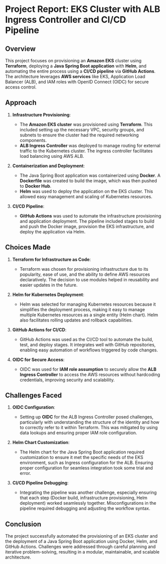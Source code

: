 # Project Report: EKS Cluster with ALB Ingress Controller and CI/CD Pipeline

## Overview

This project focuses on provisioning an **Amazon EKS** cluster using **Terraform**, deploying a **Java Spring Boot application** with **Helm**, and automating the entire process using a **CI/CD pipeline** via **GitHub Actions**. The architecture leverages **AWS services** like EKS, Application Load Balancer (ALB), and IAM roles with OpenID Connect (OIDC) for secure access control.

## Approach

1. **Infrastructure Provisioning**:
   - The **Amazon EKS cluster** was provisioned using **Terraform**. This included setting up the necessary VPC, security groups, and subnets to ensure the cluster had the required networking components.
   - **ALB Ingress Controller** was deployed to manage routing for external traffic to the Kubernetes cluster. The ingress controller facilitates load balancing using AWS ALB.
   
2. **Containerization and Deployment**:
   - The Java Spring Boot application was containerized using **Docker**. A **Dockerfile** was created to build the image, which was then pushed to **Docker Hub**.
   - **Helm** was used to deploy the application on the EKS cluster. This allowed easy management and scaling of Kubernetes resources.

3. **CI/CD Pipeline**:
   - **GitHub Actions** was used to automate the infrastructure provisioning and application deployment. The pipeline included stages to build and push the Docker image, provision the EKS infrastructure, and deploy the application via Helm.

## Choices Made

1. **Terraform for Infrastructure as Code**:
   - Terraform was chosen for provisioning infrastructure due to its popularity, ease of use, and the ability to define AWS resources declaratively. The decision to use modules helped in reusability and easier updates in the future.

2. **Helm for Kubernetes Deployment**:
   - Helm was selected for managing Kubernetes resources because it simplifies the deployment process, making it easy to manage multiple Kubernetes resources as a single entity (Helm chart). Helm also facilitates rolling updates and rollback capabilities.

3. **GitHub Actions for CI/CD**:
   - GitHub Actions was used as the CI/CD tool to automate the build, test, and deploy stages. It integrates well with GitHub repositories, enabling easy automation of workflows triggered by code changes.

4. **OIDC for Secure Access**:
   - OIDC was used for **IAM role assumption** to securely allow the **ALB Ingress Controller** to access the AWS resources without hardcoding credentials, improving security and scalability.

## Challenges Faced

1. **OIDC Configuration**:
   - Setting up **OIDC** for the ALB Ingress Controller posed challenges, particularly with understanding the structure of the identity and how to correctly refer to it within Terraform. This was mitigated by using data lookups and ensuring proper IAM role configuration.

2. **Helm Chart Customization**:
   - The Helm chart for the Java Spring Boot application required customization to ensure it met the specific needs of the EKS environment, such as Ingress configuration for the ALB. Ensuring proper configuration for seamless integration took some trial and error.

3. **CI/CD Pipeline Debugging**:
   - Integrating the pipeline was another challenge, especially ensuring that each step (Docker build, infrastructure provisioning, Helm deployment) worked seamlessly together. Misconfigurations in the pipeline required debugging and adjusting the workflow syntax.

## Conclusion

The project successfully automated the provisioning of an EKS cluster and the deployment of a Java Spring Boot application using Docker, Helm, and GitHub Actions. Challenges were addressed through careful planning and iterative problem-solving, resulting in a modular, maintainable, and scalable architecture.
